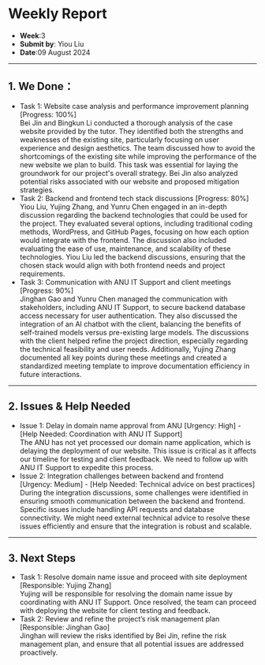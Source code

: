 # Weekly Report
- **Week**:3
- **Submit by**: Yiou Liu  
- **Date**:09 August 2024

---

## 1. We Done：
- Task 1: Website case analysis and performance improvement planning [Progress: 100%] </br>
  Bei Jin and Bingkun Li conducted a thorough analysis of the case website provided by the tutor. They identified both the strengths and weaknesses of the existing site, particularly focusing on user experience and design aesthetics. The team discussed how to avoid the shortcomings of the existing site while improving the performance of the new website we plan to build. This task was essential for laying the groundwork for our project's overall strategy. Bei Jin also analyzed potential risks associated with our website and proposed mitigation strategies.
- Task 2: Backend and frontend tech stack discussions [Progress: 80%]</br>
  Yiou Liu, Yujing Zhang, and Yunru Chen engaged in an in-depth discussion regarding the backend technologies that could be used for the project. They evaluated several options, including traditional coding methods, WordPress, and GitHub Pages, focusing on how each option would integrate with the frontend. The discussion also included evaluating the ease of use, maintenance, and scalability of these technologies. Yiou Liu led the backend discussions, ensuring that the chosen stack would align with both frontend needs and project requirements.
- Task 3:  Communication with ANU IT Support and client meetings [Progress: 90%]</br>
  Jinghan Gao and Yunru Chen managed the communication with stakeholders, including ANU IT Support, to secure backend database access necessary for user authentication. They also discussed the integration of an AI chatbot with the client, balancing the benefits of self-trained models versus pre-existing large models. The discussions with the client helped refine the project direction, especially regarding the technical feasibility and user needs. Additionally, Yujing Zhang documented all key points during these meetings and created a standardized meeting template to improve documentation efficiency in future interactions.
---

## 2. Issues & Help Needed
- Issue 1: Delay in domain name approval from ANU [Urgency: High] - [Help Needed: Coordination with ANU IT Support]</br>
The ANU has not yet processed our domain name application, which is delaying the deployment of our website. This issue is critical as it affects our timeline for testing and client feedback. We need to follow up with ANU IT Support to expedite this process.
- Issue 2: Integration challenges between backend and frontend [Urgency: Medium] - [Help Needed: Technical advice on best practices]</br>
During the integration discussions, some challenges were identified in ensuring smooth communication between the backend and frontend. Specific issues include handling API requests and database connectivity. We might need external technical advice to resolve these issues efficiently and ensure that the integration is robust and scalable.
---

## 3. Next Steps
- Task 1:  Resolve domain name issue and proceed with site deployment [Responsible: Yujing Zhang]</br>
Yujing will be responsible for resolving the domain name issue by coordinating with ANU IT Support. Once resolved, the team can proceed with deploying the website for client testing and feedback.
- Task 2: Review and refine the project’s risk management plan [Responsible: Jinghan Gao]</br>
Jinghan will review the risks identified by Bei Jin, refine the risk management plan, and ensure that all potential issues are addressed proactively.
